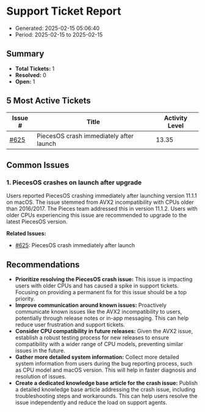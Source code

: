 # Support Ticket Report
- Generated: 2025-02-15 05:06:40
- Period: 2025-02-15 to 2025-02-15

## Summary
- **Total Tickets:** 1
- **Resolved:** 0
- **Open:** 1

## 5 Most Active Tickets
| Issue # | Title | Activity Level |
|---------|-------|----------------|
| [#625](https://github.com/pieces-app/support/issues/625) | PiecesOS crash immediately after launch | 13.35 |

## Common Issues
### 1. PiecesOS crashes on launch after upgrade
Users reported PiecesOS crashing immediately after launching version 11.1.1 on macOS. The issue stemmed from AVX2 incompatibility with CPUs older than 2016/2017. The Pieces team addressed this in version 11.1.2. Users with older CPUs experiencing this issue are recommended to upgrade to the latest PiecesOS version.

**Related Issues:**
- [#625](https://github.com/pieces-app/support/issues/625): PiecesOS crash immediately after launch


## Recommendations
- **Prioritize resolving the PiecesOS crash issue:** This issue is impacting users with older CPUs and has caused a spike in support tickets. Focusing on providing a permanent fix for this issue should be a top priority.
- **Improve communication around known issues:** Proactively communicate known issues like the AVX2 incompatibility to users, potentially through release notes or in-app messaging. This can help reduce user frustration and support tickets.
- **Consider CPU compatibility in future releases:**  Given the AVX2 issue, establish a robust testing process for new releases to ensure compatibility with a wider range of CPU models, preventing similar issues in the future.
- **Gather more detailed system information:**  Collect more detailed system information from users during the bug reporting process, such as CPU model and macOS version. This will help in faster diagnosis and resolution of issues.
- **Create a dedicated knowledge base article for the crash issue:**  Publish a detailed knowledge base article addressing the crash issue, including troubleshooting steps and workarounds. This can help users resolve the issue independently and reduce the load on support agents.
